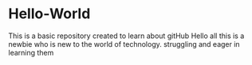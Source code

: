# Hello-World
This is a basic repository created to learn about gitHub
Hello all this is a newbie who is new to the world of technology.
struggling and eager in learning them 
